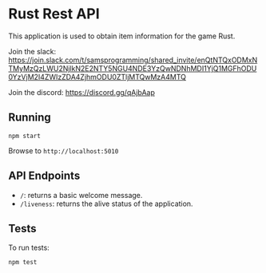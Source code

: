 # Rust Rest API

This application is used to obtain item information for the game Rust.

Join the slack: https://join.slack.com/t/samsprogramming/shared_invite/enQtNTQxODMxNTMyMzQzLWU2NjlkN2E2NTY5NGU4NDE3YzQwNDNhMDI1YjQ1MGFhODU0YzVjM2I4ZWIzZDA4ZjhmODU0ZTljMTQwMzA4MTQ

Join the discord:
https://discord.gg/qAjbAap

## Running

```
npm start
```

Browse to `http://localhost:5010`

## API Endpoints

- `/`: returns a basic welcome message.
- `/liveness`: returns the alive status of the application.

## Tests

To run tests:

```
npm test
```



